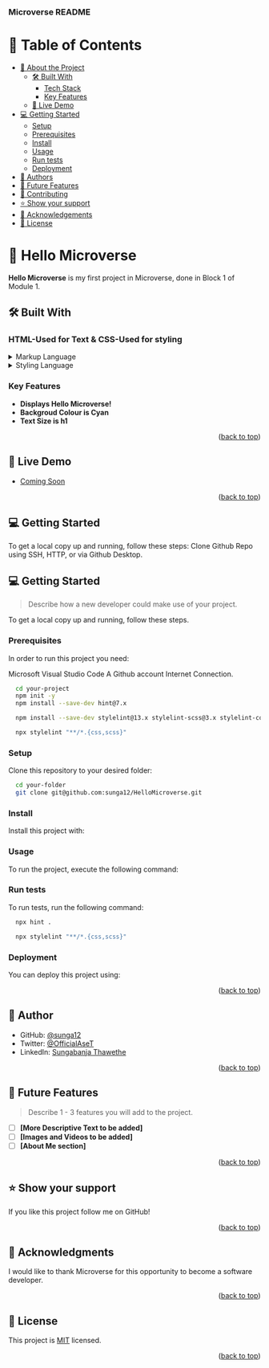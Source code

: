 <a name="readme-top"></a>

  <h3><b>Microverse README</b></h3>

</div>

# 📗 Table of Contents

- [📖 About the Project](#about-project)
  - [🛠 Built With](#built-with)
    - [Tech Stack](#tech-stack)
    - [Key Features](#key-features)
  - [🚀 Live Demo](#live-demo)
- [💻 Getting Started](#getting-started)
  - [Setup](#setup)
  - [Prerequisites](#prerequisites)
  - [Install](#install)
  - [Usage](#usage)
  - [Run tests](#run-tests)
  - [Deployment](#triangular_flag_on_post-deployment)
- [👥 Authors](#authors)
- [🔭 Future Features](#future-features)
- [🤝 Contributing](#contributing)
- [⭐️ Show your support](#support)
- [🙏 Acknowledgements](#acknowledgements)
- [📝 License](#license)


# 📖 Hello Microverse <a name="about-project"></a>

**Hello Microverse** is my first project in Microverse, done in Block 1 of Module 1.

## 🛠 Built With <a name="built-with"></a>

### HTML-Used for Text & CSS-Used for styling<a name="tech-stack"></a>

<details>
  <summary>Markup Language</summary>
  <ul>
    <li><a href="https://html.com/">HTML</a></li>
  </ul>
</details>

<details>
  <summary>Styling Language</summary>
  <ul>
    <li><a href="https://web.dev/learn/css/">CSS</a></li>
  </ul>
</details>


### Key Features <a name="key-features"></a>

- **Displays Hello Microverse!**
- **Backgroud Colour is Cyan**
- **Text Size is h1**

<p align="right">(<a href="#readme-top">back to top</a>)</p>

## 🚀 Live Demo <a name="live-demo"></a>

- [Coming Soon]("")

<p align="right">(<a href="#readme-top">back to top</a>)</p>


## 💻 Getting Started <a name="getting-started"></a>

To get a local copy up and running, follow these steps: Clone Github Repo using SSH, HTTP, or via Github Desktop.



## 💻 Getting Started <a name="getting-started"></a>

> Describe how a new developer could make use of your project.

To get a local copy up and running, follow these steps.

### Prerequisites

In order to run this project you need: 

Microsoft Visual Studio Code
A Github account
Internet Connection.

```sh
  cd your-project
  npm init -y  
  npm install --save-dev hint@7.x

  npm install --save-dev stylelint@13.x stylelint-scss@3.x stylelint-config-standard@21.x stylelint-csstree-validator@1.x

  npx stylelint "**/*.{css,scss}"
```

### Setup

Clone this repository to your desired folder:

```sh
  cd your-folder
  git clone git@github.com:sunga12/HelloMicroverse.git
```

### Install

Install this project with:


### Usage

To run the project, execute the following command:


### Run tests

To run tests, run the following command:

```sh
  npx hint .

  npx stylelint "**/*.{css,scss}"
```

### Deployment

You can deploy this project using:


<p align="right">(<a href="#readme-top">back to top</a>)</p>



## 👥 Author <a name="authors"></a>

- GitHub: [@sunga12](https://github.com/sunga12)
- Twitter: [@OfficialAseT](https://twitter.com/OfficialAseT)
- LinkedIn: [Sungabanja Thawethe](https://www.linkedin.com/in/sungabanja-thawethe-b3419b142/)

<p align="right">(<a href="#readme-top">back to top</a>)</p>

## 🔭 Future Features <a name="future-features"></a>

> Describe 1 - 3 features you will add to the project.

- [ ] **[More Descriptive Text to be added]**
- [ ] **[Images and Videos to be added]**
- [ ] **[About Me section]**

<p align="right">(<a href="#readme-top">back to top</a>)</p>

## ⭐️ Show your support <a name="support"></a>

If you like this project follow me on GitHub!

<p align="right">(<a href="#readme-top">back to top</a>)</p>


## 🙏 Acknowledgments <a name="acknowledgements"></a>

I would like to thank Microverse for this opportunity to become a software developer.

<p align="right">(<a href="#readme-top">back to top</a>)</p>

## 📝 License <a name="license"></a>

This project is [MIT]() licensed.


<p align="right">(<a href="#readme-top">back to top</a>)</p>